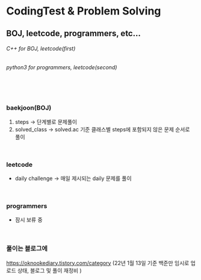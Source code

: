 # CodingTest & Problem Solving
## BOJ, leetcode, programmers, etc...

###### C++      for BOJ, leetcode(first)
###### python3  for programmers, leetcode(second)
<br>
<br>

### baekjoon(BOJ)
1. steps -> 단계별로 문제풀이
2. solved_class -> solved.ac 기준 클래스별 steps에 포함되지 않은 문제 순서로 풀이
<br>

### leetcode
+ daily challenge -> 매일 제시되는 daily 문제를 풀이
<br>

### programmers
+ 잠시 보류 중
<br>

### 풀이는 블로그에
https://oknookediary.tistory.com/category
(22년 1월 13일 기준 백준만 임시로 업로드 상태, 블로그 및 풀이 재정비 )
